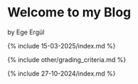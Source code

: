 # Welcome to my Blog

by Ege Ergül

{% include 15-03-2025/index.md %}

{% include other/grading_criteria.md %}

{% include 27-10-2024/index.md %}
